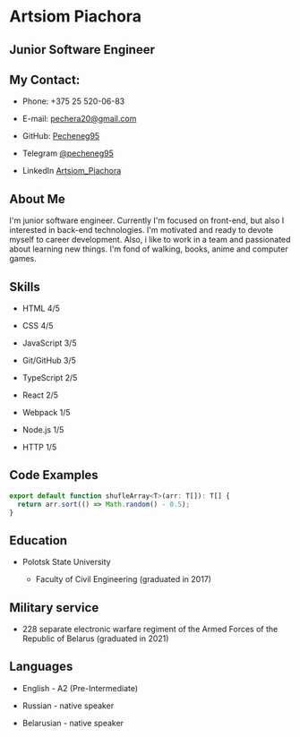# Artsiom Piachora

## Junior Software Engineer

## My Contact:

- Phone: +375 25 520-06-83

- E-mail: pechera20@gmail.com

- GitHub: [Pecheneg95](https://github.com/Pecheneg95)

- Telegram [@pecheneg95](https://t.me/pecheneg95)

- LinkedIn [Artsiom_Piachora](https://www.linkedin.com/in/artsiom-piachora/)

## About Me

I'm junior software engineer. Сurrently I'm focused on front-end, but also I interested in back-end technologies. I'm motivated and ready to devote myself to career development. Also, i like to work in a team and passionated about learning new things. I'm fond of walking, books, anime and computer games.

## Skills

- HTML 4/5

- CSS 4/5

- JavaScript 3/5

- Git/GitHub 3/5

- TypeScript 2/5

- React 2/5

- Webpack 1/5

- Node.js 1/5

- HTTP 1/5

## Code Examples

```javascript
export default function shufleArray<T>(arr: T[]): T[] {
  return arr.sort(() => Math.random() - 0.5);
}
```

## Education

- Polotsk State University

  - Faculty of Civil Engineering (graduated in 2017)

## Military service

- 228 separate electronic warfare regiment of the Armed Forces of the Republic of Belarus (graduated in 2021)

## Languages

- English - A2 (Pre-Intermediate)

- Russian - native speaker

- Belarusian - native speaker
